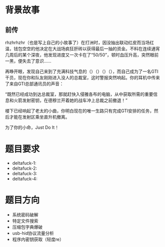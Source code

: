 # 背景故事

## 前传

rhzhrhzhr（也是写上自己的小故事了）在打洲时，因没抽出联动红皮而当场红温，钱包空空的他决定在大战场疯狂肝砖以获得最后一抽的资金。不料在连续通宵几周后的某个深夜，他发现进度又一次卡在了“50/50”，顿时血压升高，突然眼前一黑，便失去了意识……

再睁开眼，发现自己来到了充满科技气息的（）（）（）（），而自己成为了一名GTI干员，现在你和队友刚刚进入没人的总裁室，这时警报突然响起。你的耳机中传来了来自GTI总部通讯员的声音：

“既然已经成功到达总裁室，那就赶快入侵雅各布的电脑，从中获取所需的重要信息和火箭发射密钥，在德穆兰开着她的战车冲上总裁之前撤退！”

楼下已经响起了老太的小曲，你明白现在的唯一生路只有完成GTI安排的任务，然后才能在发射区乘坐直升机撤离。

为了你的小命，Just Do It！

# 题目要求
 - deltafuck-1: 
 - deltafuck-2: 
 - deltafuck-3: 
 - deltafuck-4: 

# 题目方向

 - 系统密码破解
 - 特定文件搜索
 - 压缩包字典爆破
 - usb-hid协议流量分析
 - 程序内密钥获取（轻度re）